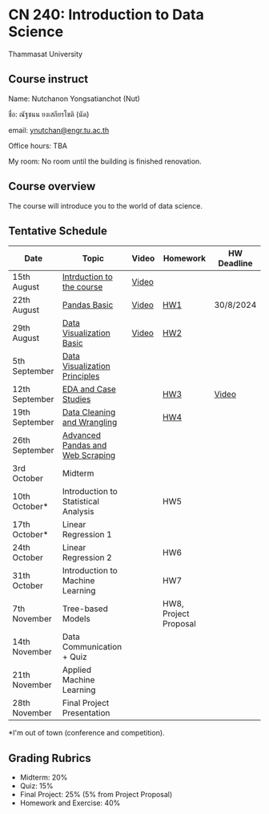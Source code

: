 # CN 240: Introduction to Data Science
Thammasat University 

## Course instruct

Name: Nutchanon Yongsatianchot (Nut)

ชื่อ: ณัฐชนน ยงเสถียรโชติ (นัด)

email: ynutchan@engr.tu.ac.th

Office hours: TBA

My room: No room until the building is finished renovation.

## Course overview 
The course will introduce you to the world of data science.

## Tentative Schedule

| Date  |   Topic    | Video | Homework | HW Deadline |
| ----- | ---------  | ------| -------- | ----------- |
| 15th August |  [Intrduction to the course](https://docs.google.com/presentation/d/15hXHChdy4Gy9qmLRnrUj2cyhyaWmN-6nqQQZQ_bYjRQ/edit?usp=sharing) | [Video](https://tuipied-my.sharepoint.com/:v:/g/personal/nutchany_tu_ac_th/EQ8H4WCH-ttIqHBOPPXnJEkBH1omxrCilEVJyKaprUdZTw?nav=eyJyZWZlcnJhbEluZm8iOnsicmVmZXJyYWxBcHAiOiJTdHJlYW1XZWJBcHAiLCJyZWZlcnJhbFZpZXciOiJTaGFyZURpYWxvZy1MaW5rIiwicmVmZXJyYWxBcHBQbGF0Zm9ybSI6IldlYiIsInJlZmVycmFsTW9kZSI6InZpZXcifX0%3D&e=m06yGd)              |       |              |  
| 22th August |  [Pandas Basic](https://colab.research.google.com/github/yongsa-nut/TU_CN240_DataScience_671/blob/main/Pandas_Basic.ipynb)       |  [Video](https://tuipied-my.sharepoint.com/:v:/g/personal/nutchany_tu_ac_th/EbuqMNDQosZGguN-3_fggLABb7gXF9nR61U66itHGKkM6A?nav=eyJyZWZlcnJhbEluZm8iOnsicmVmZXJyYWxBcHAiOiJTdHJlYW1XZWJBcHAiLCJyZWZlcnJhbFZpZXciOiJTaGFyZURpYWxvZy1MaW5rIiwicmVmZXJyYWxBcHBQbGF0Zm9ybSI6IldlYiIsInJlZmVycmFsTW9kZSI6InZpZXcifX0%3D&e=acS4XE)                   |  [HW1](https://colab.research.google.com/github/yongsa-nut/TU_CN240_DataScience_671/blob/main/HW1.ipynb)        | 30/8/2024   |
| 29th August |  [Data Visualization Basic](https://colab.research.google.com/github/yongsa-nut/TU_CN240_DataScience_671/blob/main/Visualization_Basic.ipynb)  | [Video](https://tuipied-my.sharepoint.com/:v:/g/personal/nutchany_tu_ac_th/EcjV45xplxZDnbPYZtCsES8Buy11qy7OgY4ROd0-zJtLhg?e=MYdpU7&nav=eyJyZWZlcnJhbEluZm8iOnsicmVmZXJyYWxBcHAiOiJTdHJlYW1XZWJBcHAiLCJyZWZlcnJhbFZpZXciOiJTaGFyZURpYWxvZy1MaW5rIiwicmVmZXJyYWxBcHBQbGF0Zm9ybSI6IldlYiIsInJlZmVycmFsTW9kZSI6InZpZXcifX0%3D)     |  [HW2](https://colab.research.google.com/github/yongsa-nut/TU_CN240_DataScience_671/blob/main/HW2_Visualization_Basic.ipynb)      |        |      
| 5th September  | [Data Visualization Principles](https://docs.google.com/presentation/d/10wyJWXZ1OCpDqDL045LXrcC5tVAz5OoXC_yxYs2B4Ow/edit?usp=sharing) |    |       |            |
| 12th September | [EDA and Case Studies](https://colab.research.google.com/github/yongsa-nut/TU_CN240_DataScience_671/blob/main/CN240_Lecture_5.ipynb)  |    |  [HW3](https://colab.research.google.com/github/yongsa-nut/TU_CN240_DataScience_671/blob/main/HW3.ipynb)    | [Video](https://tuipied-my.sharepoint.com/:v:/g/personal/nutchany_tu_ac_th/EVOXnIxGtZVPl_-8TXUL4VkBDiCeTdNRNSTapiNg2dyOKQ?nav=eyJyZWZlcnJhbEluZm8iOnsicmVmZXJyYWxBcHAiOiJTdHJlYW1XZWJBcHAiLCJyZWZlcnJhbFZpZXciOiJTaGFyZURpYWxvZy1MaW5rIiwicmVmZXJyYWxBcHBQbGF0Zm9ybSI6IldlYiIsInJlZmVycmFsTW9kZSI6InZpZXcifX0%3D&e=DjKDCO)        |
| 19th September | [Data Cleaning and Wrangling](https://colab.research.google.com/github/yongsa-nut/TU_CN240_DataScience_671/blob/main/CN240_Lecture_6.ipynb)       |       |   [HW4](https://colab.research.google.com/github/yongsa-nut/TU_CN240_DataScience_671/blob/main/HW4.ipynb)       |           |
| 26th September | [Advanced Pandas and Web Scraping](https://colab.research.google.com/github/yongsa-nut/TU_CN240_DataScience_671/blob/main/Lecture_7_Advance_Pandas_and_Web_Scraping.ipynb)      |     |       |    |
| 3rd October  |  Midterm                            |     |          |                        |
| 10th October* | Introduction to Statistical Analysis |      | HW5       |             |
| 17th October* | Linear Regression 1                |     |         |           |
| 24th October | Linear Regression 2                 |     | HW6        |             |
| 31th October | Introduction to Machine Learning    |     | HW7        |            |
| 7th November | Tree-based Models                   |     | HW8, Project Proposal  |          |
| 14th November | Data Communication + Quiz          |     |           |           |
| 21th November | Applied Machine Learning           |     |         |          |
| 28th November | Final Project Presentation         |     |         |            |

*I'm out of town (conference and competition).

## Grading Rubrics
- Midterm: 20%
- Quiz: 15%
- Final Project: 25% (5% from Project Proposal)
- Homework and Exercise: 40%
